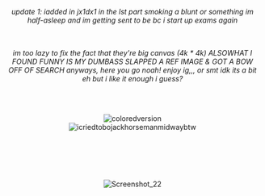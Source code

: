 <div align=center>

<i> update 1: iadded in jx1dx1 in the lst part smoking a blunt or something im half-asleep and im getting sent to be bc i start up exams again </i>
<br>
<br>
<br>

<i> im too lazy to fix the fact that they're big canvas (4k * 4k) </i>
<i> ALSOWHAT I FOUND FUNNY IS MY DUMBASS SLAPPED A REF IMAGE & GOT A BOW OFF OF SEARCH </i>
<i> anyways, here you go noah! enjoy ig,,, or smt idk its a bit eh but i like it enough i guess? </i>

<br>
<br>

![coloredversion](https://github.com/user-attachments/assets/3d4d7518-3ce5-45fe-b78a-706588081fa2)
<br>
![icriedtobojackhorsemanmidwaybtw](https://github.com/user-attachments/assets/d0fc2d63-5694-4be5-9848-1bbd8164c22c)

<br>
<br>
<br>
<br>

![Screenshot_22](https://github.com/user-attachments/assets/bc90a064-90d9-4692-b7c4-6935c4d36fe3)


</div>
